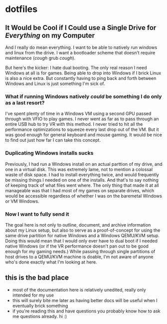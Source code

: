 # dotfiles

## It Would be Cool if I Could use a Single Drive for *Everything* on my Computer
And I really do mean everything. I want to be able to natively run windows and linux from the drive. I want a bootloader scheme that doesn't require maintenance (*cough* grub *cough*). 

But here's the kicker: I hate dual booting. The only real reason I need Windows at all is for games. Being able to drop into Windows if I brick Linux is also a nice extra. But constantly having to ping back and forth between Windows and Linux is just something I'm sick of.

### What if running Windows natively *could* be something I do only as a last resort? 
I've spent plenty of time in a Windows VM using a second GPU passed through with VFIO to play games. I never went as far as to pass through an entire USB hub to try VR with this method. I never tried to hit all the performance optimizations to squeeze every last drop out of the VM. But it was good enough for general keyboard and mouse gaming. It would be nice to find out just how far I can take this concept.

### Duplicating Windows installs sucks
Previously, I had run a Windows install on an actual parttion of my drive, and one in a virtual disk. This was extremely lame, not to mention a colossal waste of disk space. I had to install everything twice, and would frequently be missing things I needed on one of the installs. And that's to say nothing of keeping track of what files went where. The only thing that made it at all manageable was that I had most of my games on separate drives, which would be accessible regardless of whether I was on the baremetal Windows or VM Windows.

### Now I want to fully send it
The goal here is not only to outline, document, and archive information about my Linux setup, but also to serve as a proof-of-concept for using the same drive partition for native Windows and a Windows QEMU/KVM setup. Doing this would mean that I would only ever have to dual boot if I needed native Windows (or if the VR performance doesn't pan out to be good enough for my gaming needs.) While passing through single partitions of host drives to a QEMU/KVM machine is doable, I'm not aware of anyone who's done exactly what I'm looking at here.

## this is the bad place
 - most of the documentation here is relatively unedited, really only intended for my use
 - this will surely bite me later as having better docs will be useful when I eventually brick something
 - if you're reading this and have questions you probably know how to ask me questions already. hi :)

